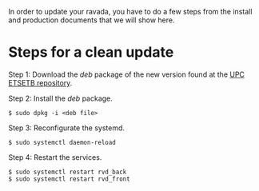 In order to update your ravada, you have to do a few
steps from the install and production documents that
we will show here.


# Steps for a clean update

Step 1: Download the _deb_ package of the new version
        found at the [UPC ETSETB repository](http://infoteleco.upc.edu/img/debian/).

Step 2: Install the _deb_ package.

    $ sudo dpkg -i <deb file>
    
Step 3: Reconfigurate the systemd.

    $ sudo systemctl daemon-reload

    
Step 4: Restart the services.

    $ sudo systemctl restart rvd_back
    $ sudo systemctl restart rvd_front
    
